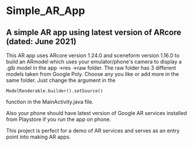# Simple_AR_App
A simple AR app using latest version of ARcore (dated: June 2021)
-------------

This AR app uses ARcore version 1.24.0 and sceneform version 1.16.0 to build an ARmodel which uses your emulator/phone's camera to display a .glb model in the app ->res ->raw folder. The raw folder has 3 different models taken from Google Poly. Choose any you like or add more in the same folder. Just change the argument in the 
```
ModelRenderable.builder().setSource()
```

function in the MainActivity.java file.

Also your phone should have latest version of Google AR services installed from Playstore if you run the app on phone.

This project is perfect for a demo of AR services and serves as an entry point into making AR apps.
